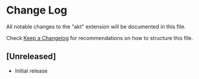 # Change Log

All notable changes to the "akt" extension will be documented in this file.

Check [Keep a Changelog](http://keepachangelog.com/) for recommendations on how to structure this file.

## [Unreleased]

- Initial release